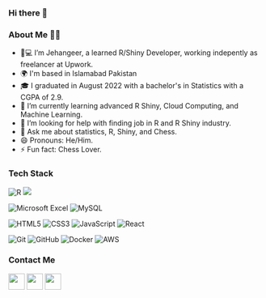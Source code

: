 ### Hi there 👋

### About Me 👩‍💼

* 👀💻 I’m Jehangeer, a learned R/Shiny Developer, working indepently as freelancer at Upwork. 
* 🌍  I'm based in Islamabad Pakistan
* 🎓 I graduated in August 2022 with a bachelor's in Statistics with a CGPA of 2.9. 
* 🌱 I’m currently learning advanced R Shiny, Cloud Computing, and Machine Learning.
* 🤔 I’m looking for help with finding job in R and R Shiny industry. 
* 💬 Ask me about statistics, R, Shiny, and Chess.
* 😄 Pronouns: He/Him.
* ⚡ Fun fact: Chess Lover.

### Tech Stack

![R](https://img.shields.io/badge/r-%23276DC3.svg?style=for-the-badge&logo=r&logoColor=white)
[![](https://img.shields.io/badge/Shiny-shinyapps.io-blue?style=flat&labelColor=white&logo=RStudio&logoColor=blue)](https://matt.dray.shinyapps.io/randoflag/)

![Microsoft Excel](https://img.shields.io/badge/Microsoft_Excel-217346?style=for-the-badge&logo=microsoft-excel&logoColor=white)
![MySQL](https://img.shields.io/badge/mysql-%2300f.svg?style=for-the-badge&logo=mysql&logoColor=white)

![HTML5](https://img.shields.io/badge/html5-%23E34F26.svg?style=for-the-badge&logo=html5&logoColor=white)
![CSS3](https://img.shields.io/badge/css3-%231572B6.svg?style=for-the-badge&logo=css3&logoColor=white)
![JavaScript](https://img.shields.io/badge/javascript-%23323330.svg?style=for-the-badge&logo=javascript&logoColor=%23F7DF1E)
![React](https://img.shields.io/badge/react-%2320232a.svg?style=for-the-badge&logo=react&logoColor=%2361DAFB)


![Git](https://img.shields.io/badge/git-%23F05033.svg?style=for-the-badge&logo=git&logoColor=white)
![GitHub](https://img.shields.io/badge/github-%23121011.svg?style=for-the-badge&logo=github&logoColor=white)
![Docker](https://img.shields.io/badge/docker-%230db7ed.svg?style=for-the-badge&logo=docker&logoColor=white)
![AWS](https://img.shields.io/badge/AWS-%23FF9900.svg?style=for-the-badge&logo=amazon-aws&logoColor=white)

### Contact Me

<p align="left"> <a href="http://www.instagram.com/_aswanijehangeer" target="_blank" rel="noreferrer"><img src="https://raw.githubusercontent.com/danielcranney/readme-generator/main/public/icons/socials/instagram.svg" width="32" height="32" /></a> <a href="https://www.linkedin.com/in/aswanijehangeer/" target="_blank" rel="noreferrer"><img src="https://raw.githubusercontent.com/danielcranney/readme-generator/main/public/icons/socials/linkedin.svg" width="32" height="32" /></a> <a href="https://www.twitter.com/_aswanijahangir" target="_blank" rel="noreferrer"><img src="https://raw.githubusercontent.com/danielcranney/readme-generator/main/public/icons/socials/twitter.svg" width="32" height="32" /></a></p>

